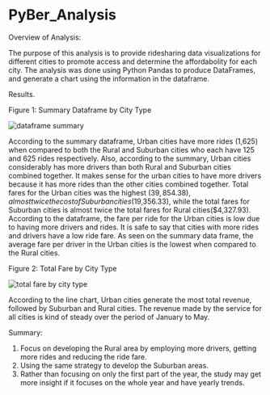 # PyBer_Analysis
Overview of Analysis:
   
   The purpose of this analysis is to provide ridesharing data visualizations for different cities to promote access and determine the affordabolity for each city.
   The analysis was done using Python Pandas to produce DataFrames, and generate a chart using the information in the dataframe.


Results.
   
   Figure 1: Summary Dataframe by City Type 
    
    
![dataframe summary](https://user-images.githubusercontent.com/104453593/172488836-d30d0ffe-bf85-4e33-9677-5da07284b629.PNG)

According to the summary dataframe, Urban cities have more rides (1,625) when compared to both the Rural and Suburban cities who each have 125 and 625 rides respectively. 
Also, according to the summary, Urban cities considerably has more drivers than both Rural and Suburban cities combined together. It makes sense for the urban cities to have more drivers because it has more rides than the other cities combined together. 
Total fares for the Urban cities was the highest ($39,854.38), almost twice the cost of Suburban cities ($19,356.33), while the total fares for Suburban cities is almost twice the total fares for Rural cities($4,327.93). 
According to the dataframe, the fare per ride for the Urban cities is low due to having more drivers and rides. It is safe to say that cities with more rides and drivers have a low ride fare.
As seen on the summary data frame, the average fare per driver in the Urban cities is the lowest when compared to the Rural cities. 

Figure 2: Total Fare by City Type


![total fare by city type](https://user-images.githubusercontent.com/104453593/172874132-778b0df2-5b34-4bd2-b15d-cc57497b4495.PNG)

According to the line chart, Urban cities generate the most total revenue, followed by Suburban and Rural cities. The revenue made by the service for all cities is kind of steady over the period of January to May. 


Summary:
1. Focus on developing the Rural area by employing more drivers, getting more rides and reducing the ride fare.
2. Using the same strategy to develop the Suburban areas.
3. Rather than focusing on only the first part of the year, the study may get more insight if it focuses on the whole year and have yearly trends.

